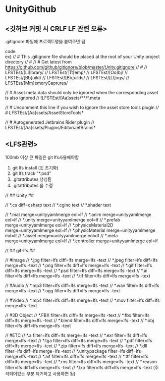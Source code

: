 # UnityGithub



## <깃허브 커밋 시 CRLF LF 관련 오류>
.gitignore 파일에 프로젝트명을 붙여주면 됨

code  
 ex)
  // # This .gitignore file should be placed at the root of your Unity project directory
  // #
  // # Get latest from https://github.com/github/gitignore/blob/master/Unity.gitignore
  // #
  // LFSTEst/[Ll]ibrary/
  // LFSTEst/[Tt]emp/
  // LFSTEst/[Oo]bj/
  // LFSTEst/[Bb]uild/
  // LFSTEst/[Bb]uilds/
  // LFSTEst/[Ll]ogs/
  // LFSTEst/[Mm]emoryCaptures/

  // # Asset meta data should only be ignored when the corresponding asset is also ignored
  // !LFSTEst/[Aa]ssets/**/*.meta

  // # Uncomment this line if you wish to ignore the asset store tools plugin
  // # LFSTEst/[Aa]ssets/AssetStoreTools*

  // # Autogenerated Jetbrains Rider plugin
  // LFSTEst/[Aa]ssets/Plugins/Editor/JetBrains*

## <LFS관련>
100mb 이상 큰 파일은 git lfs사용해야함

1. git lfs install (깃 초기화)
2. git lfs track "*.psd"
3. .gitattributes 생성됨
4. .gitattributes 을 수정

  // ## Unity ##

  // *.cs diff=csharp text
  // *.cginc text
  // *.shader text

  // *.mat merge=unityyamlmerge eol=lf
  // *.anim merge=unityyamlmerge eol=lf
  // *.unity merge=unityyamlmerge eol=lf
  // *.prefab merge=unityyamlmerge eol=lf
  // *.physicsMaterial2D merge=unityyamlmerge eol=lf
  // *.physicMaterial merge=unityyamlmerge eol=lf
  // *.asset merge=unityyamlmerge eol=lf
  // *.meta merge=unityyamlmerge eol=lf
  // *.controller merge=unityyamlmerge eol=lf


  // ## git-lfs ##

  // #Image
  // *.jpg filter=lfs diff=lfs merge=lfs -text
  // *.jpeg filter=lfs diff=lfs merge=lfs -text
  // *.png filter=lfs diff=lfs merge=lfs -text
  // *.gif filter=lfs diff=lfs merge=lfs -text
  // *.psd filter=lfs diff=lfs merge=lfs -text
  // *.ai filter=lfs diff=lfs merge=lfs -text
  // *.tif filter=lfs diff=lfs merge=lfs -text

  // #Audio
  // *.mp3 filter=lfs diff=lfs merge=lfs -text
  // *.wav filter=lfs diff=lfs merge=lfs -text
  // *.ogg filter=lfs diff=lfs merge=lfs -text

  // #Video
  // *.mp4 filter=lfs diff=lfs merge=lfs -text
  // *.mov filter=lfs diff=lfs merge=lfs -text

  // #3D Object
  // *.FBX filter=lfs diff=lfs merge=lfs -text
  // *.fbx filter=lfs diff=lfs merge=lfs -text
  // *.blend filter=lfs diff=lfs merge=lfs -text
  // *.obj filter=lfs diff=lfs merge=lfs -text

  // #ETC
  // *.a filter=lfs diff=lfs merge=lfs -text
  // *.exr filter=lfs diff=lfs merge=lfs -text
  // *.tga filter=lfs diff=lfs merge=lfs -text
  // *.pdf filter=lfs diff=lfs merge=lfs -text
  // *.zip filter=lfs diff=lfs merge=lfs -text
  // *.dll filter=lfs diff=lfs merge=lfs -text
  // *.unitypackage filter=lfs diff=lfs merge=lfs -text
  // *.aif filter=lfs diff=lfs merge=lfs -text
  // *.ttf filter=lfs diff=lfs merge=lfs -text
  // *.rns filter=lfs diff=lfs merge=lfs -text
  // *.reason filter=lfs diff=lfs merge=lfs -text
  // *.lxo filter=lfs diff=lfs merge=lfs -text
  (주석되어있는 부분 제거하고 사용하면 됨)
